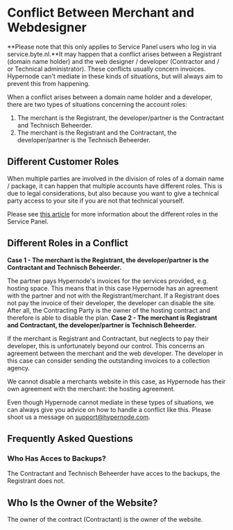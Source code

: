 <!-- source: https://support.hypernode.com/en/about/support/conflict-between-merchant-and-webdesigner/ -->
# Conflict Between Merchant and Webdesigner

**Please note that this only applies to Service Panel users who log in via service.byte.nl.**It may happen that a conflict arises between a Registrant (domain name holder) and the web designer / developer (Contractor and / or Technical administrator). These conflicts usually concern invoices. Hypernode can't mediate in these kinds of situations, but will always aim to prevent this from happening.

When a conflict arises between a domain name holder and a developer, there are two types of situations concerning the account roles:

1. The merchant is the Registrant, the developer/partner is the Contractant and Technisch Beheerder.
2. The merchant is the Registrant and the Contractant, the developer/partner is the Technisch Beheerder.


Different Customer Roles
------------------------

When multiple parties are involved in the division of roles of a domain name / package, it can happen that multiple accounts have different roles. This is due to legal considerations, but also because you want to give a technical party access to your site if you are not that technical yourself.

Please see [this article](https://support.hypernode.com/en/hypernode/tools/what-are-the-different-roles-in-the-service-panel-and-what-is-the-difference-between-them) for more information about the different roles in the Service Panel.

Different Roles in a Conflict
-----------------------------

**Case 1 - The merchant is the Registrant, the developer/partner is the Contractant and Technisch Beheerder.**

The partner pays Hypernode's invoices for the services provided, e.g. hosting space. This means that in this case Hypernode has an agreement with the partner and not with the Registrant/merchant. If a Registrant does not pay the invoice of their developer, the developer can disable the site. After all, the Contracting Party is the owner of the hosting contract and therefore is able to disable the plan.
**Case 2 - The merchant is Registrant and Contractant, the developer/partner is Technisch Beheerder.**

If the merchant is Registrant and Contractant, but neglects to pay their developer, this is unfortunately beyond our control. This concerns an agreement between the merchant and the web developer. The developer in this case can consider sending the outstanding invoices to a collection agency.

We cannot disable a merchants website in this case, as Hypernode has their own agreement with the merchant: the hosting agreement.

Even though Hypernode cannot mediate in these types of situations, we can always give you advice on how to handle a conflict like this. Please shoot us a message on [support@hypernode.com](mailto:support@hypernode.com). 

Frequently Asked Questions
--------------------------

### Who Has Acces to Backups?

The Contractant and Technisch Beheerder have acces to the backups, the Registrant does not. 

Who Is the Owner of the Website?
--------------------------------

The owner of the contract (Contractant) is the owner of the website. 
